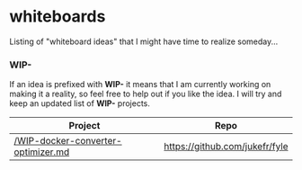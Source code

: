 # whiteboards

Listing of "whiteboard ideas" that I might have time to realize someday...

### WIP-
If an idea is prefixed with **WIP-** it means that I am currently working on making it a reality, so feel free to help out if you like the idea. I will try and keep an updated list of **WIP-** projects.

| Project | Repo |
|-|-|
|[/WIP-docker-converter-optimizer.md](/WIP-docker-converter-optimizer.md)|https://github.com/jukefr/fyle|
